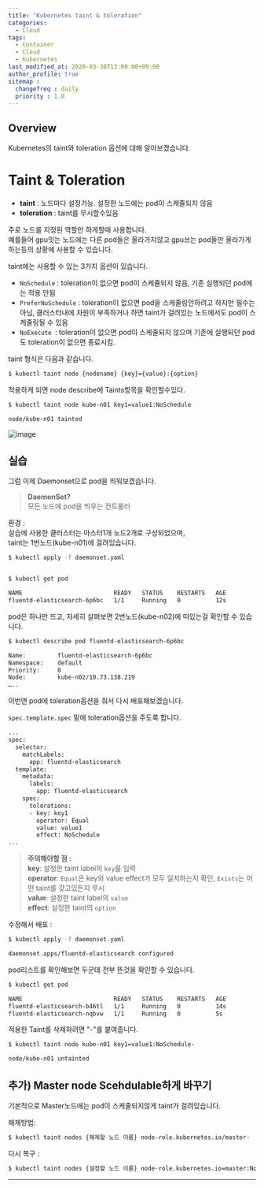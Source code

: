 ```yaml
---
title: "Kubernetes taint & toleration"
categories: 
  - Cloud
tags:
  - Container
  - Cloud
  - Kubernetes
last_modified_at: 2020-03-30T13:00:00+09:00
author_profile: true
sitemap :
  changefreq : daily
  priority : 1.0
---
```


## Overview
Kubernetes의 taint와 toleration 옵션에 대해 알아보겠습니다.  

# Taint & Toleration
- **taint** : 노드마다 설정가능. 설정한 노드에는 pod이 스케줄되지 않음
- **toleration** : taint를 무시할수있음

주로 노드를 지정된 역할만 하게할때 사용합니다.  
예를들어 gpu잇는 노드에는 다른 pod들은 올라가지않고 gpu쓰는 pod들만 올라가게 하는등의 상황에 사용할 수 있습니다.  

taint에는 사용할 수 있는 3가지 옵션이 있습니다.  
- `NoSchedule` : toleration이 없으면 pod이 스케쥴되지 않음, 기존 실행되던 pod에는 적용 안됨
- `PreferNoSchedule` : toleration이 없으면 pod을 스케줄링안하려고 하지만 필수는 아님, 클러스터내에 자원이 부족하거나 하면 taint가 걸려있는 노드에서도 pod이 스케줄링될 수 있음
- `NoExecute `: toleration이 없으면 pod이 스케줄되지 않으며 기존에 실행되던 pod도 toleration이 없으면 종료시킴.

taint 형식은 다음과 같습니다.  
~~~sh
$ kubectl taint node {nodename} {key}={value}:{option}
~~~

적용하게 되면 node describe에 Taints항목을 확인할수있다.  
~~~sh
$ kubectl taint node kube-n01 key1=value1:NoSchedule

node/kube-n01 tainted
~~~
![image](https://user-images.githubusercontent.com/15958325/77879563-a90b3900-7295-11ea-8556-f2aa83ab640e.png)  

## 실습
그럼 이제 Daemonset으로 pod을 띄워보겠습니다.  

>**DaemonSet?**  
>모든 노드에 pod을 띄우는 컨트롤러  

환경 :  
실습에 사용한 클러스터는 마스터1개 노드2개로 구성되었으며,  
taint는 1번노드(kube-n01)에 걸려있습니다.  


~~~sh
$ kubectl apply -f daemonset.yaml


$ kubectl get pod

NAME                          READY   STATUS    RESTARTS   AGE
fluentd-elasticsearch-6p6bc   1/1     Running   0          12s
~~~

pod은 하나만 뜨고, 자세히 살펴보면 2번노드(kube-n02)에 떠있는걸 확인할 수 있습니다.     
~~~sh
$ kubectl describe pod fluentd-elasticsearch-6p6bc

Name:         fluentd-elasticsearch-6p6bc
Namespace:    default
Priority:     0
Node:         kube-n02/10.73.138.219
…..
~~~

이번엔 pod에 toleration옵션을 줘서 다시 배포해보겠습니다.  

`spec.template.spec` 밑에 toleration옵션을 주도록 합니다.  
~~~sh
...
spec:
  selector:
    matchLabels:
      app: fluentd-elasticsearch
  template:
    metadata:
      labels:
        app: fluentd-elasticsearch
    spec:
      tolerations:
      - key: key1
        operator: Equal
        value: value1
        effect: NoSchedule
...
~~~


> **주의해야할 점 :**   
> **key**: 설정한 taint label의 `key`를 입력  
> **operator**: `Equal`은 key와 value effect가 모두 일치하는지 확인, `Exists`는 어떤 taint를 갖고있든지 무시  
> **value**: 설정한 taint label의 `value`  
> **effect**: 설정한 taint의 `option`


수정해서 배포 :  
~~~sh
$ kubectl apply -f daemonset.yaml

daemonset.apps/fluentd-elasticsearch configured
~~~

pod리스트를 확인해보면 두군데 전부 뜬것을 확인할 수 있습니다.  
~~~sh
$ kubectl get pod

NAME                          READY   STATUS    RESTARTS   AGE
fluentd-elasticsearch-b46tl   1/1     Running   0          14s
fluentd-elasticsearch-nqbvw   1/1     Running   0          5s
~~~

적용한 Taint를 삭제하려면 "-"를 붙여줍니다.    
~~~sh
$ kubectl taint node kube-n01 key1=value1:NoSchedule-

node/kube-n01 untainted
~~~

## 추가) Master node Scehdulable하게 바꾸기
기본적으로 Master노드에는 pod이 스케줄되지않게 taint가 걸려있습니다.  

해제방법:  
~~~sh
$ kubectl taint nodes {해제할 노드 이름} node-role.kubernetes.io/master-
~~~

다시 복구 :  
~~~sh
$ kubectl taint nodes {설정할 노드 이름} node-role.kubernetes.io=master:NoSchedule
~~~

----